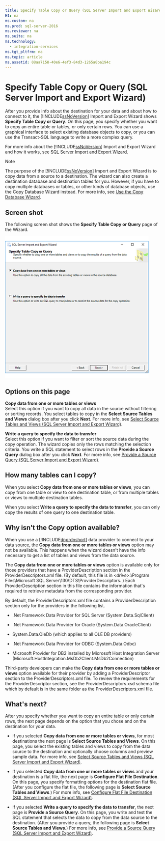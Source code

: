 ```yaml
---
title: Specify Table Copy or Query (SQL Server Import and Export Wizard)
H1: na
ms.custom: na
ms.prod: sql-server-2016
ms.reviewer: na
ms.suite: na
ms.technology: 
  - integration-services
ms.tgt_pltfrm: na
ms.topic: article
ms.assetid: 08aa7158-40e6-4ef3-84d3-1265a8ba194c
---
```

# Specify Table Copy or Query (SQL Server Import and Export Wizard)
  After you provide info about the destination for your data and about how to connect to it, the [!INCLUDE[ssNoVersion](../../Topics/TopicNameContainA/includes/ssNoVersion_md.md)] Import and Export Wizard shows **Specify Table Copy or Query**. On this page, you specify whether you want to copy an entire table or tables, or only certain rows. You can use a graphical interface to select existing database objects to copy, or you can use the Transact\-SQL language to write a more complex query.    
    
 For more info about the [!INCLUDE[ssNoVersion](../../Topics/TopicNameContainA/includes/ssNoVersion_md.md)] Import and Export Wizard and how it works, see [SQL Server Import and Export Wizard](../../Topics/TopicNameNotContainA/SQL-Server-Import-and-Export-Wizard.md).    
    
> [!NOTE]    
>  The purpose of the [!INCLUDE[ssNoVersion](../../Topics/TopicNameContainA/includes/ssNoVersion_md.md)] Import and Export Wizard is to copy data from a source to a destination. The wizard can also create a destination database and destination tables for you. However, if you have to copy multiple databases or tables, or other kinds of database objects, use the Copy Database Wizard instead. For more info, see [Use the Copy Database Wizard](../../Topics/TopicNameNotContainA/Use-the-Copy-Database-Wizard.md).    
    
## Screen shot    
 The following screen shot shows the **Specify Table Copy or Query** page of the Wizard.    
    
 ![Table copy or query page of the Import and Export Wizard](../../Topics/TopicNameNotContainA/media/Table-copy-or-query.png "Table copy or query")    
    
## Options on this page    
 **Copy data from one or more tables or views**    
 Select this option if you want to copy all data in the source without filtering or sorting records. You select tables to copy in the **Select Source Tables and Views** dialog box after you click **Next**. For more info, see [Select Source Tables and Views &#40;SQL Server Import and Export Wizard&#41;](../../Topics/TopicNameNotContainA/Select-Source-Tables-and-Views--SQL-Server-Import-and-Export-Wizard-.md).    
    
 **Write a query to specify the data to transfer**    
 Select this option if you want to filter or sort the source data during the copy operation. The wizard copies only the rows matching the selection criteria. You write a SQL statement to select rows in the **Provide a Source Query** dialog box after you click **Next**. For more info, see [Provide a Source Query &#40;SQL Server Import and Export Wizard&#41;](../../Topics/TopicNameContainA/Provide-a-Source-Query--SQL-Server-Import-and-Export-Wizard-.md).    
    
  ## How many tables can I copy?    
 When you select **Copy data from one or more tables or views**, you can copy from one table or view to one destination table, or from multiple tables or views to multiple destination tables.    
    
When you select **Write a query to specify the data to transfer**, you can only copy the results of one query to one destination table.    
    
## Why isn't the Copy option available?    
 When you use a [!INCLUDE[dnprdnshort](../../Topics/TopicNameContainA/includes/dnprdnshort_md.md)] data provider to connect to your data source, the **Copy data from one or more tables or views** option may not be available. This happens when the wizard doesn't have the info necessary to get a list of tables and views from the data source.    
    
 The **Copy data from one or more tables or views** option is available only for those providers that have a ProviderDescription section in the ProviderDescriptors.xml file. \(By default, this file is in \<*drive*\>:\\Program Files\\Microsoft SQL Server\\130\\DTS\\ProviderDescriptors. \) Each ProviderDescription section in this file contains the information that's required to retrieve metadata from the corresponding provider.    
    
 By default, the ProviderDescriptors.xml file contains a ProviderDescription section only for the providers in the following list.    
    
-   .Net Framework Data Provider for SQL Server \(System.Data.SqlClient\)    
    
-   .Net Framework Data Provider for Oracle \(System.Data.OracleClient\)    
    
-   System.Data.OleDb \(which applies to all OLE DB providers\)    
    
-   .Net Framework Data Provider for ODBC \(System.Data.Odbc\)    
    
-   Microsoft Provider for DB2 installed by Microsoft Host Integration Server \(Microsoft.HostIntegration.MsDb2Client.MsDb2Connection\)    
    
 Third\-party developers can make the **Copy data from one or more tables or views** option available for their provider by adding  a ProviderDescriptor section to the ProviderDescriptors.xml file. To review the requirements for the ProviderDescriptor section, see the ProviderDescriptors.xsd schema file which by default is in the same folder as the ProviderDescriptors.xml file.    
    
## What's next?    
 After you specify whether you want to copy an entire table or only certain rows, the next page depends on the option that you chose and on the destination for your data.    
    
-   If you selected **Copy data from one or more tables or views**, for most destinations the next page is **Select Source Tables and Views**. On this page, you select the existing tables and views to copy from the data source to the destination and optionally choose columns and preview sample data. For more info, see [Select Source Tables and Views &#40;SQL Server Import and Export Wizard&#41;](../../Topics/TopicNameNotContainA/Select-Source-Tables-and-Views--SQL-Server-Import-and-Export-Wizard-.md).    
    
-   If you selected **Copy data from one or more tables or views** and your destination is a flat file, the next page is **Configure Flat File Destination**. On this page, you specify formatting options for the destination flat file. \(After you configure the flat file, the following page is **Select Source Tables and Views**.\) For more info, see [Configure Flat File Destination &#40;SQL Server Import and Export Wizard&#41;](../../Topics/TopicNameNotContainA/Configure-Flat-File-Destination--SQL-Server-Import-and-Export-Wizard-.md).    
    
-   If you selected **Write a query to specify the data to transfer**, the next page is **Provide a Source Query**. On this page, you write and test the SQL statement that selects the data to copy from the data source to the destination. \(After you provide a query, the following page is **Select Source Tables and Views**.\) For more info, see [Provide a Source Query &#40;SQL Server Import and Export Wizard&#41;](../../Topics/TopicNameContainA/Provide-a-Source-Query--SQL-Server-Import-and-Export-Wizard-.md).    
    
  